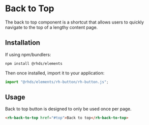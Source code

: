 # Back to Top

The back to top component is a shortcut that allows users to quickly navigate to the top of a lengthy content page.

## Installation

If using npm/bundlers:

```bash
npm install @rhds/elements
```

Then once installed, import it to your application:

```js
import "@rhds/elements/rh-button/rh-button.js";
```

## Usage

Back to top button is designed to only be used once per page.

```html
<rh-back-to-top href="#top">Back to top</rh-back-to-top>
```
